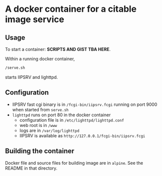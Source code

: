 # A docker container for a citable image service




## Usage

To start a container: **SCRIPTS AND GIST TBA HERE**.

Within a running docker container,

```sh
/serve.sh
```

starts IIPSRV and lighttpd.

## Configuration

-  IIPSRV fast cgi binary is in `/fcgi-bin/iipsrv.fcgi` running on port 9000 when started from `serve.sh`
- `lighttpd` runs on port 80 in the docker container
    - configuration file is in `/etc/lighttpd/lighttpd.conf`
    - web root is in `/www`
    - logs are in `/var/log/lighttpd`
    - IIPSRV is available as `http://127.0.0.1/fcgi-bin/iipsrv.fcgi`


## Building the container

Docker file and source files for building image are in `alpine`.  See the README in that directory.
